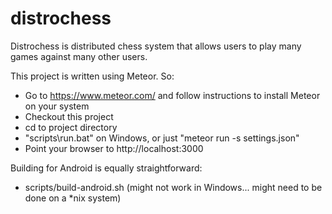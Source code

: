 # distrochess
Distrochess is distributed chess system that allows users to play many games against many other users.

This project is written using Meteor. So:

- Go to https://www.meteor.com/ and follow instructions to install Meteor on your system
- Checkout this project
- cd to project directory
- "scripts\run.bat" on Windows, or just "meteor run -s settings.json"
- Point your browser to http://localhost:3000

Building for Android is equally straightforward:
- scripts/build-android.sh (might not work in Windows... might need to be done on a *nix system)
